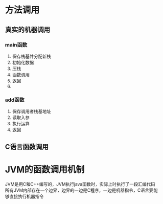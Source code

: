 # 方法调用

## 真实的机器调用

### main函数
1. 保存栈基并分配新栈
2. 初始化数据
3. 压栈
4. 函数调用
5. 返回
6.
### add函数
1. 保存调用者栈基地址
2. 读取入参
3. 执行运算
4. 返回

## C语言函数调用


# JVM的函数调用机制
JVM是用C和C++编写的，JVM执行java函数时，实际上时执行了一段汇编代码
所有JVM内部存在一个边界，边界的一边是C程序，一边是机器指令，C语言要能够直接执行机器指令
